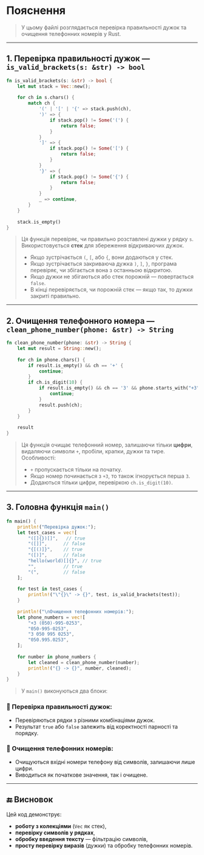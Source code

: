 # Пояснення  
> У цьому файлі розглядається перевірка правильності дужок та очищення телефонних номерів у Rust.

---

## 1. Перевірка правильності дужок — `is_valid_brackets(s: &str) -> bool`

```rust
fn is_valid_brackets(s: &str) -> bool {
    let mut stack = Vec::new();
    
    for ch in s.chars() {
        match ch {
            '(' | '[' | '{' => stack.push(ch),
            ')' => {
                if stack.pop() != Some('(') {
                    return false;
                }
            }
            ']' => {
                if stack.pop() != Some('[') {
                    return false;
                }
            }
            '}' => {
                if stack.pop() != Some('{') {
                    return false;
                }
            }
            _ => continue,
        }
    }
    
    stack.is_empty()
}
```

> Ця функція перевіряє, чи правильно розставлені дужки у рядку `s`.  
> Використовується **стек** для збереження відкриваючих дужок.  
> - Якщо зустрічається `(`, `[`, або `{`, вони додаються у стек.  
> - Якщо зустрічається закриваюча дужка `)`, `]`, `}`, програма перевіряє, чи збігається вона з останньою відкритою.  
> - Якщо дужки не збігаються або стек порожній — повертається `false`.  
> - В кінці перевіряється, чи порожній стек — якщо так, то дужки закриті правильно.

---

## 2. Очищення телефонного номера — `clean_phone_number(phone: &str) -> String`

```rust
fn clean_phone_number(phone: &str) -> String {
    let mut result = String::new();
    
    for ch in phone.chars() {
        if result.is_empty() && ch == '+' {
            continue;
        }
        if ch.is_digit(10) {
            if result.is_empty() && ch == '3' && phone.starts_with("+3") {
                continue;
            }
            result.push(ch);
        }
    }
    
    result
}
```

> Ця функція очищає телефонний номер, залишаючи тільки **цифри**, видаляючи символи `+`, пробіли, крапки, дужки та тире.  
> Особливості:
> - `+` пропускається тільки на початку.
> - Якщо номер починається з `+3`, то також ігнорується перша `3`.
> - Додаються тільки цифри, перевіркою `ch.is_digit(10)`.

---

## 3. Головна функція `main()`

```rust
fn main() {
    println!("Перевірка дужок:");
    let test_cases = vec![
        "([]{})[]",   // true
        "([]]",      // false
        "{[()]}",    // true
        "([)]",      // false
        "hello(world)[]{}", // true
        "",          // true
        "(",         // false
    ];
    
    for test in test_cases {
        println!("\"{}\" -> {}", test, is_valid_brackets(test));
    }
    
    println!("\nОчищення телефонних номерів:");
    let phone_numbers = vec![
        "+3 (050)-995-0253",
        "050-995-0253",
        "3 050 995 0253",
        "050.995.0253",
    ];
    
    for number in phone_numbers {
        let cleaned = clean_phone_number(number);
        println!("{} -> {}", number, cleaned);
    }
}
```

> У `main()` виконуються два блоки:
### 🔹 Перевірка правильності дужок:
- Перевіряються рядки з різними комбінаціями дужок.
- Результат `true` або `false` залежить від коректності парності та порядку.

### 🔹 Очищення телефонних номерів:
- Очищуються вхідні номери телефону від символів, залишаючи лише цифри.
- Виводиться як початкове значення, так і очищене.

---

## 🔚 Висновок

Цей код демонструє:
- **роботу з колекціями** (`Vec` як стек),
- **перевірку символів у рядках**,
- **обробку введення тексту** — фільтрацію символів,
- **просту перевірку виразів** (дужки) та обробку телефонних номерів.
